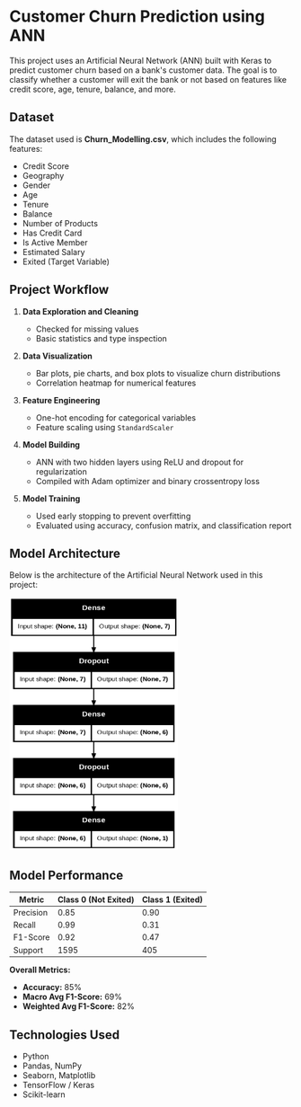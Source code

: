 # Customer Churn Prediction using ANN

This project uses an Artificial Neural Network (ANN) built with Keras to predict customer churn based on a bank's customer data. The goal is to classify whether a customer will exit the bank or not based on features like credit score, age, tenure, balance, and more.

## Dataset

The dataset used is **Churn_Modelling.csv**, which includes the following features:

- Credit Score
- Geography
- Gender
- Age
- Tenure
- Balance
- Number of Products
- Has Credit Card
- Is Active Member
- Estimated Salary
- Exited (Target Variable)

## Project Workflow

1. **Data Exploration and Cleaning**
   - Checked for missing values
   - Basic statistics and type inspection

2. **Data Visualization**
   - Bar plots, pie charts, and box plots to visualize churn distributions
   - Correlation heatmap for numerical features

3. **Feature Engineering**
   - One-hot encoding for categorical variables
   - Feature scaling using `StandardScaler`

4. **Model Building**
   - ANN with two hidden layers using ReLU and dropout for regularization
   - Compiled with Adam optimizer and binary crossentropy loss

5. **Model Training**
   - Used early stopping to prevent overfitting
   - Evaluated using accuracy, confusion matrix, and classification report

## Model Architecture

Below is the architecture of the Artificial Neural Network used in this project:

<img src="images/Model_architecture.png" alt="Model Architecture" width="300" height="450"/>

## Model Performance

| Metric        | Class 0 (Not Exited) | Class 1 (Exited) |
|---------------|----------------------|------------------|
| Precision     | 0.85                 | 0.90             |
| Recall        | 0.99                 | 0.31             |
| F1-Score      | 0.92                 | 0.47             |
| Support       | 1595                 | 405              |

**Overall Metrics:**

- **Accuracy:** 85%
- **Macro Avg F1-Score:** 69%
- **Weighted Avg F1-Score:** 82%

## Technologies Used

- Python
- Pandas, NumPy
- Seaborn, Matplotlib
- TensorFlow / Keras
- Scikit-learn
